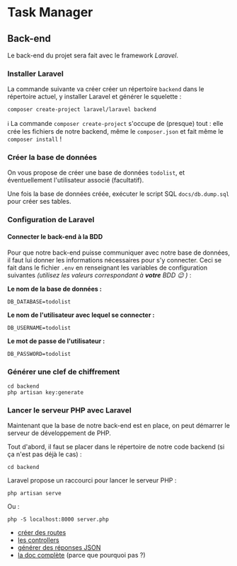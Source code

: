 # Task Manager

## Back-end

Le back-end du projet sera fait avec le framework _Laravel_.

### Installer Laravel

La commande suivante va créer créer un répertoire `backend` dans le répertoire actuel, y installer Laravel et générer le squelette :

```bash
composer create-project laravel/laravel backend
```

:information_source: La commande `composer create-project` s'occupe de (presque) tout : elle crée les fichiers de notre backend, même le `composer.json` et fait même le `composer install` !

### Créer la base de données

On vous propose de créer une base de données `todolist`, et éventuellement l'utilisateur associé (facultatif).

Une fois la base de données créée, exécuter le script SQL `docs/db.dump.sql` pour créer ses tables.

### Configuration de Laravel

#### Connecter le back-end à la BDD

Pour que notre back-end puisse communiquer avec notre base de données, il faut lui donner les informations nécessaires pour s'y connecter. Ceci se fait dans le fichier `.env` en renseignant les variables de configuration suivantes *(utilisez les valeurs correspondant à **votre** BDD :wink: )* :

**Le nom de la base de données :**
```
DB_DATABASE=todolist
```

**Le nom de l'utilisateur avec lequel se connecter :**
```
DB_USERNAME=todolist
```

**Le mot de passe de l'utilisateur :**
```
DB_PASSWORD=todolist
```

### Générer une clef de chiffrement 

```
cd backend
php artisan key:generate
```

### Lancer le serveur PHP avec Laravel

Maintenant que la base de notre back-end est en place, on peut démarrer le serveur de développement de PHP.

Tout d'abord, il faut se placer dans le répertoire de notre code backend (si ça n'est pas déjà le cas) :
```
cd backend
```

Laravel propose un raccourci pour lancer le serveur PHP :
```
php artisan serve
```

Ou :
```
php -S localhost:8000 server.php
```

- [créer des routes](https://laravel.com/docs/8.x/routing)
- [les controllers](https://laravel.com/docs/8.x/controllers)
- [générer des réponses JSON](https://laravel.com/docs/8.x/responses#json-responses)
- [la doc complète](https://laravel.com/docs/8.x) (parce que pourquoi pas ?)

